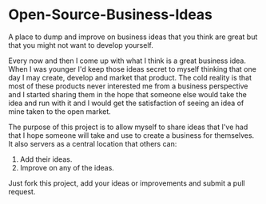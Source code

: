 Open-Source-Business-Ideas
==========================

A place to dump and improve on business ideas that you think are great but that you might not want to develop yourself.

Every now and then I come up with what I think is a great business idea. When I was younger I'd keep those ideas secret to myself thinking that one day I may create, develop and market that product. The cold reality is that most of these products never interested me from a business perspective and I started sharing them in the hope that someone else would take the idea and run with it and I would get the satisfaction of seeing an idea of mine taken to the open market.

The purpose of this project is to allow myself to share ideas that I've had that I hope someone will take and use to create a business for themselves. It also servers as a central location that others can:

1. Add their ideas.
1. Improve on any of the ideas.

Just fork this project, add your ideas or improvements and submit a pull request.
